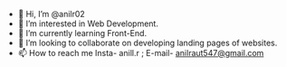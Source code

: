 - 👋 Hi, I’m @anilr02
- 👀 I’m interested in Web Development.
- 🌱 I’m currently learning Front-End.
- 💞️ I’m looking to collaborate on developing landing pages of websites.
- 📫 How to reach me Insta- anill.r ; E-mail- anilraut547@gmail.com

<!---
anilr02/anilr02 is a ✨ special ✨ repository because its `README.md` (this file) appears on your GitHub profile.
You can click the Preview link to take a look at your changes.
--->
